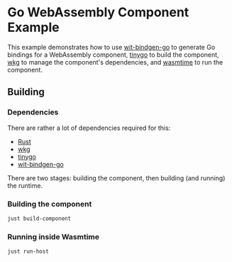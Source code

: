 # Go WebAssembly Component Example

This example demonstrates how to use [wit-bindgen-go] to generate Go bindings for a WebAssembly component,
[tinygo] to build the component,
[wkg] to manage the component's dependencies,
and [wasmtime](https://github.com/bytecodealliance/wasmtime) to run the component.

## Building

### Dependencies

There are rather a lot of dependencies required for this:

- [Rust][rust]
- [wkg]
- [tinygo]
- [wit-bindgen-go]

There are two stages: building the component, then building (and running) the runtime.

### Building the component

```sh
just build-component
```

### Running inside Wasmtime

```sh
just run-host
```

[rust]: https://rustup.rs
[wkg]: https://github.com/bytecodealliance/wasm-pkg-tools
[tinygo]: https://github.com/tinygo-org/tinygo
[wit-bindgen-go]: https://github.com/bytecodealliance/go-modules
